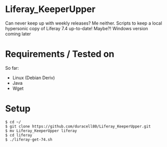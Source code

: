 # Liferay_KeeperUpper
Can never keep up with weekly releases? Me neither. Scripts to keep a local hypersonic copy of Liferay 7.4 up-to-date! Maybe?! Windows version coming later

# Requirements / Tested on
So far:
- Linux (Debian Deriv)
- Java
- Wget

# Setup
```
$ cd ~/
$ git clone https://github.com/duracell80/Liferay_KeeperUpper.git
$ mv Liferay_KeeperUpper liferay
$ cd liferay
$ ./liferay-get-74.sh
```
